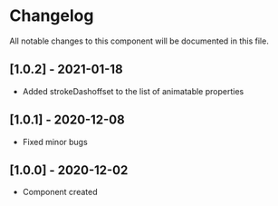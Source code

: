 # Changelog
All notable changes to this component will be documented in this file.

## [1.0.2] - 2021-01-18
- Added strokeDashoffset to the list of animatable properties

## [1.0.1] - 2020-12-08
- Fixed minor bugs

## [1.0.0] - 2020-12-02
- Component created
